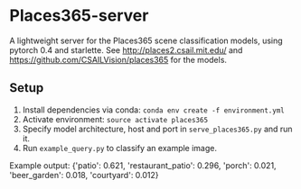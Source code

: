 # Places365-server
A lightweight server for the Places365 scene classification models, using pytorch 0.4 and starlette.
See http://places2.csail.mit.edu/ and https://github.com/CSAILVision/places365 for the models. 

## Setup
1) Install dependencies via conda:
```conda env create -f environment.yml```
2) Activate environment: ```source activate places365```
3) Specify model architecture, host and port in `serve_places365.py` and run it.
4) Run `example_query.py` to classify an example image.

Example output: {'patio': 0.621, 'restaurant_patio': 0.296, 'porch': 0.021, 'beer_garden': 0.018, 'courtyard': 0.012}
